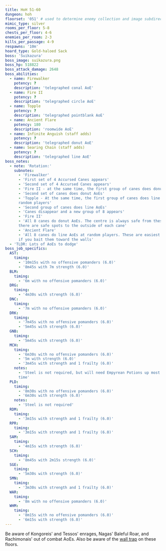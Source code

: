```yaml
---
title: HoH 51-60
dungeon: hoh
floorset: '051' # used to determine enemy collection and image subdirectory
mimic_type: silver
rooms_per_floor: 5-8
chests_per_floor: 4-6
enemies_per_room: 2-3
kills_per_passage: 4-9
respawns: '10m'
hoard_type: Gold-haloed Sack
boss: 'Suikazura'
boss_image: suikazura.png
boss_hp: 518822
boss_attack_damage: 2648
boss_abilities:
  - name: Firewalker
    potency: ?
    description: 'telegraphed conal AoE'
  - name: Fire II
    potency: ?
    description: 'telegraphed circle AoE'
  - name: Topple
    potency: ?
    description: 'telegraphed pointblank AoE'
  - name: Ancient Flare
    potency: 180
    description: 'roomwide AoE'
  - name: Infinite Anguish (staff adds)
    potency: ?
    description: 'telegraphed donut AoE'
  - name: Searing Chain (staff adds)
    potency: ?
    description: 'telegraphed line AoE'
boss_notes:
  - note: 'Rotation:'
    subnotes:
      - 'Firewalker'
      - 'First set of 4 Accursed Canes appears'
      - 'Second set of 4 Accursed Canes appears'
      - 'Fire II - at the same time, the first group of canes does donut AoEs'
      - 'Second set of canes does donut AoEs'
      - 'Topple - At the same time, the first group of canes does line AoEs at
      random players'
      - 'Second group of canes does line AoEs'
      - 'Canes disappear and a new group of 8 appears'
      - 'Fire II'
      - 'All 8 canes do donut AoEs. The centre is always safe from these, and
      there are safe spots to the outside of each cane'
      - 'Ancient Flare'
      - 'All 8 canes do line AoEs at random players. These are easiest to dodge
      if you bait them toward the walls'
  - 'TLDR: Lots of AoEs to dodge'
boss_job_specifics:
  AST:
    timing:
      - '10m15s with no offensive pomanders (6.0)'
      - '8m45s with 7m strength (6.0)'
  BLM:
    timing:
      - '6m with no offensive pomanders (6.0)'
  DRG:
    timing:
      - '4m30s with strength (6.0)'
  DNC:
    timing:
      - '7m with no offensive pomanders (6.0)'
  DRK:
    timing:
      - '7m45s with no offensive pomanders (6.0)'
      - '5m45s with strength (6.0)'
  GNB:
    timing:
      - '5m45s with strength (6.0)'
  MCH:
    timing:
      - '6m30s with no offensive pomanders (6.0)'
      - '5m with strength (6.0)'
      - '3m45s with strength and 1 frailty (6.0)'
    notes:
      - 'Steel is not required, but will need Empyrean Potions up most up the
      time'
  PLD:
    timing:
      - '8m30s with no offensive pomanders (6.0)'
      - '6m30s with strength (6.0)'
    notes:
      - 'Steel is not required'
  RDM:
    timing:
      - '3m15s with strength and 1 frailty (6.0)'
  RPR:
    timing:
      - '3m15s with strength and 1 frailty (6.0)'
  SAM:
    timing:
      - '4m15s with strength (6.0)'
  SCH:
    timing:
      - '8m45s with 2m15s strength (6.0)'
  SGE:
    timing:
      - '5m30s with strength (6.0)'
  SMN:
    timing:
      - '3m30s with strength and 1 frailty (6.0)'
  WAR:
    timing:
      - '8m with no offensive pomanders (6.0)'
  WHM:
    timing:
      - '8m15s with no offensive pomanders (6.0)'
      - '6m15s with strength (6.0)'
---
```


Be aware of Kongoreis' and Tessos' enrages, Nagas' Baleful Roar, and
Rachimonais' out of combat AoEs. Also be aware of the
[wall trap](/wall_traps.html#hoh-41-79) on these floors.
